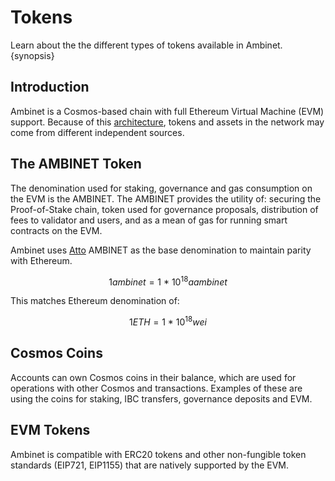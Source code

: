 <!--
order: 2
-->

# Tokens

Learn about the the different types of tokens available in Ambinet. {synopsis}

## Introduction

Ambinet is a Cosmos-based chain with full Ethereum Virtual Machine (EVM) support. Because of this [architecture](./../technical_concepts/architecture.md), tokens and assets in the network may come from different independent sources.

## The AMBINET Token

The denomination used for staking, governance and gas consumption on the EVM is the AMBINET. The AMBINET provides the utility of: securing the Proof-of-Stake chain, token used for governance proposals, distribution of fees to validator and users, and as a mean of gas for running smart contracts on the EVM.

Ambinet uses [Atto](https://en.wikipedia.org/wiki/Atto-) AMBINET as the base denomination to maintain parity with Ethereum.

$$1 ambinet = 1 ~ * ~ 10^{18} aambinet$$

This matches Ethereum denomination of:

$$1 ETH = 1 ~ * ~ 10^{18} wei$$

## Cosmos Coins

Accounts can own Cosmos coins in their balance, which are used for operations with other Cosmos and transactions. Examples of these are using the coins for staking, IBC transfers, governance deposits and EVM.

## EVM Tokens

Ambinet is compatible with ERC20 tokens and other non-fungible token standards (EIP721, EIP1155)
that are natively supported by the EVM.
